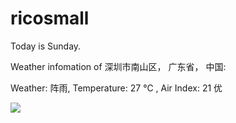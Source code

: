 # ricosmall

Today is Sunday.

Weather infomation of 深圳市南山区， 广东省， 中国: 

Weather: 阵雨, Temperature: 27 ℃ , Air Index: 21 优

<img src="https://github-readme-stats.vercel.app/api?username=ricosmall&show_icons=true" />
